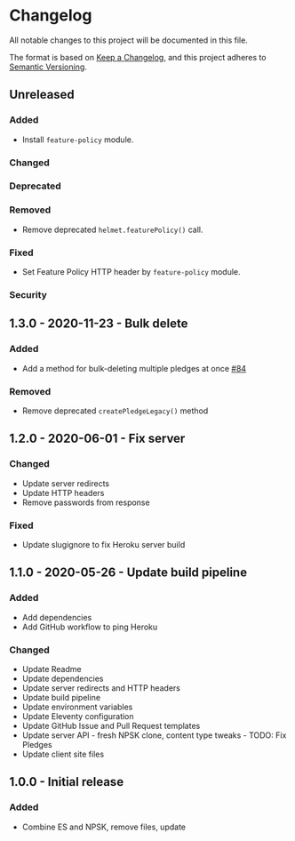 # Changelog
All notable changes to this project will be documented in this file.

The format is based on [Keep a Changelog](changelog),
and this project adheres to [Semantic Versioning](semver).

## Unreleased

### Added
- Install `feature-policy` module.

### Changed

### Deprecated

### Removed
- Remove deprecated `helmet.featurePolicy()` call.

### Fixed
- Set Feature Policy HTTP header by `feature-policy` module.

### Security

## 1.3.0 - 2020-11-23 - Bulk delete

### Added
- Add a method for bulk-deleting multiple pledges at once [#84][#84]

### Removed
- Remove deprecated `createPledgeLegacy()` method

## 1.2.0 - 2020-06-01 - Fix server

### Changed
- Update server redirects
- Update HTTP headers
- Remove passwords from response

### Fixed
- Update slugignore to fix Heroku server build

## 1.1.0 - 2020-05-26 - Update build pipeline

### Added
- Add dependencies
- Add GitHub workflow to ping Heroku

### Changed
- Update Readme
- Update dependencies
- Update server redirects and HTTP headers
- Update build pipeline
- Update environment variables
- Update Eleventy configuration
- Update GitHub Issue and Pull Request templates
- Update server API - fresh NPSK clone, content type tweaks - TODO: Fix Pledges
- Update client site files

## 1.0.0 - Initial release

### Added
- Combine ES and NPSK, remove files, update

[changelog]: https://keepachangelog.com/en/1.0.0/
[semver]: https://semver.org/spec/v2.0.0.html
[#84]: https://github.com/Visual-Communications/fair-housing-pledge/issues/84
